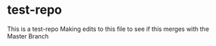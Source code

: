# test-repo
This is a test-repo
Making edits to this file to see if 
this merges with the Master Branch
